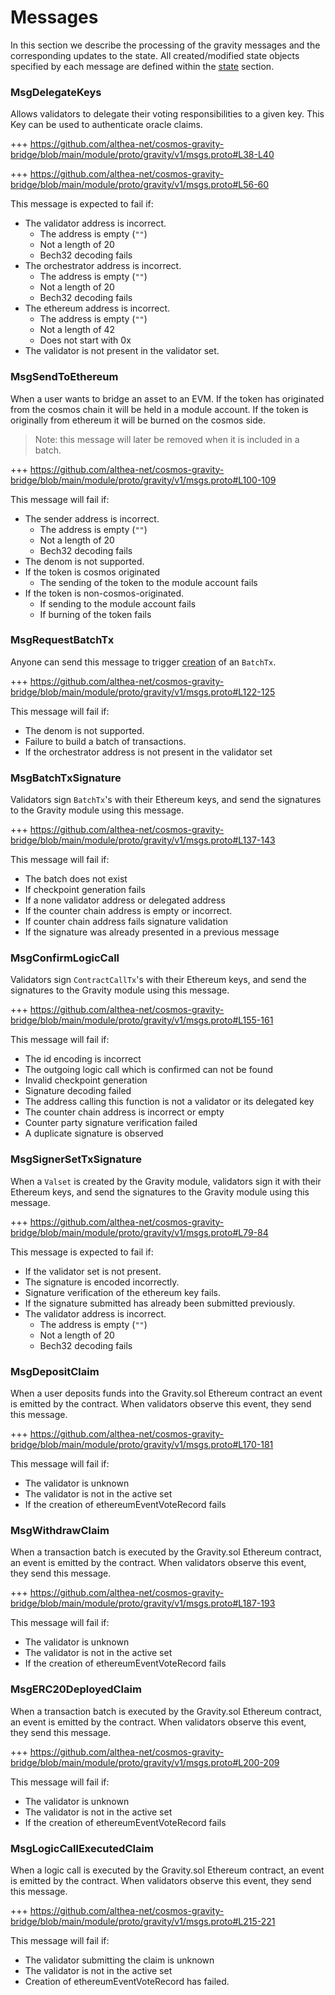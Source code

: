<!--
order: 4
-->

# Messages

In this section we describe the processing of the gravity messages and the corresponding updates to the state. All created/modified state objects specified by each message are defined within the [state](./02_state_transitions.md) section.

### MsgDelegateKeys

Allows validators to delegate their voting responsibilities to a given key. This Key can be used to authenticate oracle claims.

+++ https://github.com/althea-net/cosmos-gravity-bridge/blob/main/module/proto/gravity/v1/msgs.proto#L38-L40

+++ https://github.com/althea-net/cosmos-gravity-bridge/blob/main/module/proto/gravity/v1/msgs.proto#L56-60

This message is expected to fail if:

- The validator address is incorrect.
  - The address is empty (`""`)
  - Not a length of 20
  - Bech32 decoding fails
- The orchestrator address is incorrect.
  - The address is empty (`""`)
  - Not a length of 20
  - Bech32 decoding fails
- The ethereum address is incorrect.
  - The address is empty (`""`)
  - Not a length of 42
  - Does not start with 0x
- The validator is not present in the validator set.

### MsgSendToEthereum

When a user wants to bridge an asset to an EVM. If the token has originated from the cosmos chain it will be held in a module account. If the token is originally from ethereum it will be burned on the cosmos side.

> Note: this message will later be removed when it is included in a batch.

+++ https://github.com/althea-net/cosmos-gravity-bridge/blob/main/module/proto/gravity/v1/msgs.proto#L100-109

This message will fail if:

- The sender address is incorrect.
  - The address is empty (`""`)
  - Not a length of 20
  - Bech32 decoding fails
- The denom is not supported.
- If the token is cosmos originated
  - The sending of the token to the module account fails
- If the token is non-cosmos-originated.
  - If sending to the module account fails
  - If burning of the token fails

### MsgRequestBatchTx

Anyone can send this message to trigger [creation](03_state_transitions.md#batch-creation) of an `BatchTx`.

+++ https://github.com/althea-net/cosmos-gravity-bridge/blob/main/module/proto/gravity/v1/msgs.proto#L122-125

This message will fail if:

- The denom is not supported.
- Failure to build a batch of transactions.
- If the orchestrator address is not present in the validator set

### MsgBatchTxSignature

Validators sign `BatchTx`'s with their Ethereum keys, and send the signatures to the Gravity module using this message.

+++ https://github.com/althea-net/cosmos-gravity-bridge/blob/main/module/proto/gravity/v1/msgs.proto#L137-143

This message will fail if:

- The batch does not exist
- If checkpoint generation fails
- If a none validator address or delegated address
- If the counter chain address is empty or incorrect.
- If counter chain address fails signature validation
- If the signature was already presented in a previous message

### MsgConfirmLogicCall

Validators sign `ContractCallTx`'s with their Ethereum keys, and send the signatures to the Gravity module using this message.

+++ https://github.com/althea-net/cosmos-gravity-bridge/blob/main/module/proto/gravity/v1/msgs.proto#L155-161

This message will fail if:

- The id encoding is incorrect
- The outgoing logic call which is confirmed can not be found
- Invalid checkpoint generation
- Signature decoding failed
- The address calling this function is not a validator or its delegated key
- The counter chain address is incorrect or empty
- Counter party signature verification failed
- A duplicate signature is observed

### MsgSignerSetTxSignature

When a `Valset` is created by the Gravity module, validators sign it with their Ethereum keys, and send the signatures to the Gravity module using this message.

+++ https://github.com/althea-net/cosmos-gravity-bridge/blob/main/module/proto/gravity/v1/msgs.proto#L79-84

This message is expected to fail if:

- If the validator set is not present.
- The signature is encoded incorrectly.
- Signature verification of the ethereum key fails.
- If the signature submitted has already been submitted previously.
- The validator address is incorrect.
  - The address is empty (`""`)
  - Not a length of 20
  - Bech32 decoding fails

### MsgDepositClaim

When a user deposits funds into the Gravity.sol Ethereum contract an event is emitted by the contract. When validators observe this event, they send this message.

+++ https://github.com/althea-net/cosmos-gravity-bridge/blob/main/module/proto/gravity/v1/msgs.proto#L170-181

This message will fail if:

- The validator is unknown
- The validator is not in the active set
- If the creation of ethereumEventVoteRecord fails

### MsgWithdrawClaim

When a transaction batch is executed by the Gravity.sol Ethereum contract, an event is emitted by the contract. When validators observe this event, they send this message.

+++ https://github.com/althea-net/cosmos-gravity-bridge/blob/main/module/proto/gravity/v1/msgs.proto#L187-193

This message will fail if:

- The validator is unknown
- The validator is not in the active set
- If the creation of ethereumEventVoteRecord fails

### MsgERC20DeployedClaim

When a transaction batch is executed by the Gravity.sol Ethereum contract, an event is emitted by the contract. When validators observe this event, they send this message.

+++ https://github.com/althea-net/cosmos-gravity-bridge/blob/main/module/proto/gravity/v1/msgs.proto#L200-209

This message will fail if:

- The validator is unknown
- The validator is not in the active set
- If the creation of ethereumEventVoteRecord fails

### MsgLogicCallExecutedClaim

When a logic call is executed by the Gravity.sol Ethereum contract, an event is emitted by the contract. When validators observe this event, they send this message.

+++ https://github.com/althea-net/cosmos-gravity-bridge/blob/main/module/proto/gravity/v1/msgs.proto#L215-221

This message will fail if:

- The validator submitting the claim is unknown
- The validator is not in the active set
- Creation of ethereumEventVoteRecord has failed.
